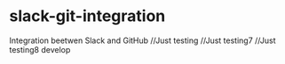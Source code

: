 # slack-git-integration
Integration beetwen Slack and GitHub
//Just testing
//Just testing7
//Just testing8 develop
